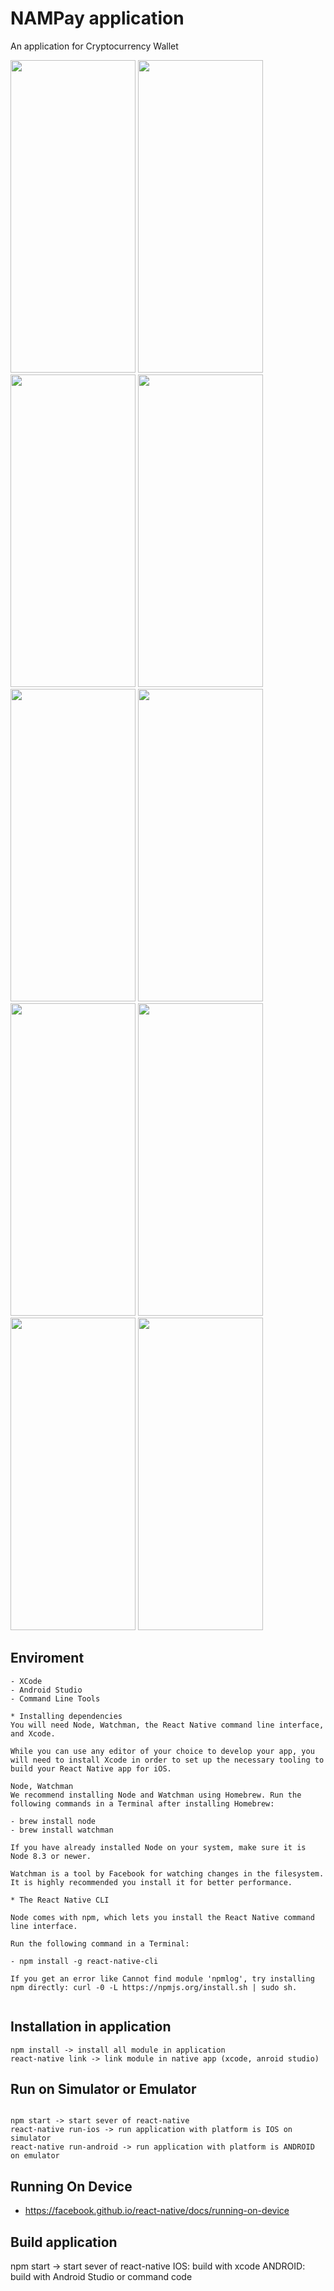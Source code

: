 # NAMPay application

An application for Cryptocurrency Wallet

<img src="https://github.com/thienthanmeo/NAMPayApplication/blob/master/ImageApplication/1.png" width="200" height="500"/>
<img src="https://github.com/thienthanmeo/NAMPayApplication/blob/master/ImageApplication/2.png" width="200" height="500"/>
<img src="https://github.com/thienthanmeo/NAMPayApplication/blob/master/ImageApplication/3.png" width="200" height="500"/>
<img src="https://github.com/thienthanmeo/NAMPayApplication/blob/master/ImageApplication/4.png" width="200" height="500"/>
<img src="https://github.com/thienthanmeo/NAMPayApplication/blob/master/ImageApplication/5.png" width="200" height="500"/>
<img src="https://github.com/thienthanmeo/NAMPayApplication/blob/master/ImageApplication/6.png" width="200" height="500"/>
<img src="https://github.com/thienthanmeo/NAMPayApplication/blob/master/ImageApplication/7.png" width="200" height="500"/>
<img src="https://github.com/thienthanmeo/NAMPayApplication/blob/master/ImageApplication/8.png" width="200" height="500"/>
<img src="https://github.com/thienthanmeo/NAMPayApplication/blob/master/ImageApplication/9.png" width="200" height="500"/>
<img src="https://github.com/thienthanmeo/NAMPayApplication/blob/master/ImageApplication/10.png" width="200" height="500"/>

## Enviroment

```
- XCode
- Android Studio
- Command Line Tools

* Installing dependencies
You will need Node, Watchman, the React Native command line interface, and Xcode.

While you can use any editor of your choice to develop your app, you will need to install Xcode in order to set up the necessary tooling to build your React Native app for iOS.

Node, Watchman
We recommend installing Node and Watchman using Homebrew. Run the following commands in a Terminal after installing Homebrew:

- brew install node
- brew install watchman

If you have already installed Node on your system, make sure it is Node 8.3 or newer.

Watchman is a tool by Facebook for watching changes in the filesystem. It is highly recommended you install it for better performance.

* The React Native CLI

Node comes with npm, which lets you install the React Native command line interface.

Run the following command in a Terminal:

- npm install -g react-native-cli

If you get an error like Cannot find module 'npmlog', try installing npm directly: curl -0 -L https://npmjs.org/install.sh | sudo sh.


```


## Installation in application

```
npm install -> install all module in application
react-native link -> link module in native app (xcode, anroid studio)

```

## Run on Simulator or Emulator

```

npm start -> start sever of react-native
react-native run-ios -> run application with platform is IOS on simulator
react-native run-android -> run application with platform is ANDROID on emulator

```

## Running On Device

- https://facebook.github.io/react-native/docs/running-on-device
 


## Build application

npm start -> start sever of react-native
IOS: build with xcode 
ANDROID:  build with Android Studio or command code 


